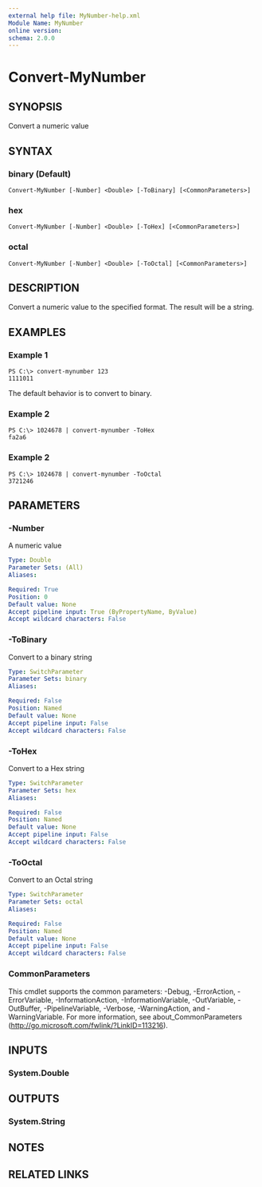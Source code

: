 ```yaml
---
external help file: MyNumber-help.xml
Module Name: MyNumber
online version: 
schema: 2.0.0
---
```


# Convert-MyNumber

## SYNOPSIS
Convert a numeric value

## SYNTAX

### binary (Default)
```
Convert-MyNumber [-Number] <Double> [-ToBinary] [<CommonParameters>]
```

### hex
```
Convert-MyNumber [-Number] <Double> [-ToHex] [<CommonParameters>]
```

### octal
```
Convert-MyNumber [-Number] <Double> [-ToOctal] [<CommonParameters>]
```

## DESCRIPTION
Convert a numeric value to the specified format. The result will be a string.

## EXAMPLES

### Example 1
```
PS C:\> convert-mynumber 123
1111011
```

The default behavior is to convert to binary.

### Example 2
```
PS C:\> 1024678 | convert-mynumber -ToHex
fa2a6
```

### Example 2
```
PS C:\> 1024678 | convert-mynumber -ToOctal
3721246

```
## PARAMETERS

### -Number
A numeric value

```yaml
Type: Double
Parameter Sets: (All)
Aliases: 

Required: True
Position: 0
Default value: None
Accept pipeline input: True (ByPropertyName, ByValue)
Accept wildcard characters: False
```

### -ToBinary
Convert to a binary string

```yaml
Type: SwitchParameter
Parameter Sets: binary
Aliases: 

Required: False
Position: Named
Default value: None
Accept pipeline input: False
Accept wildcard characters: False
```

### -ToHex
Convert to a Hex string

```yaml
Type: SwitchParameter
Parameter Sets: hex
Aliases: 

Required: False
Position: Named
Default value: None
Accept pipeline input: False
Accept wildcard characters: False
```

### -ToOctal
Convert to an Octal string

```yaml
Type: SwitchParameter
Parameter Sets: octal
Aliases: 

Required: False
Position: Named
Default value: None
Accept pipeline input: False
Accept wildcard characters: False
```

### CommonParameters
This cmdlet supports the common parameters: -Debug, -ErrorAction, -ErrorVariable, -InformationAction, -InformationVariable, -OutVariable, -OutBuffer, -PipelineVariable, -Verbose, -WarningAction, and -WarningVariable. For more information, see about_CommonParameters (http://go.microsoft.com/fwlink/?LinkID=113216).

## INPUTS

### System.Double

## OUTPUTS

### System.String

## NOTES

## RELATED LINKS

